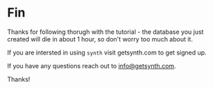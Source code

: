# Fin

Thanks for following thorugh with the tutorial - the database you just created will die in about 1 hour, so don't worry too much about it. 

If you are intersted in using `synth` visit getsynth.com to get signed up.

If you have any questions reach out to info@getsynth.com.

Thanks!
